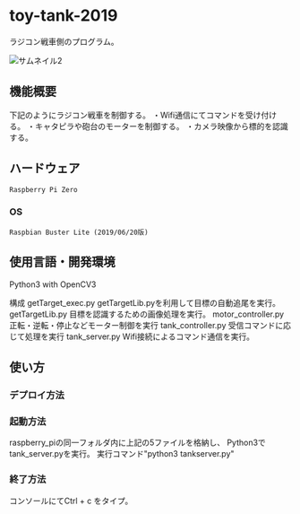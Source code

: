 # toy-tank-2019
ラジコン戦車側のプログラム。

![サムネイル2](https://user-images.githubusercontent.com/54632092/90399098-6081da00-e0d5-11ea-805a-0aa208311b5a.jpg)

## 機能概要
  下記のようにラジコン戦車を制御する。
    ・Wifi通信にてコマンドを受け付ける。
    ・キャタピラや砲台のモーターを制御する。
    ・カメラ映像から標的を認識する。

## ハードウェア
    Raspberry Pi Zero
### OS
    Raspbian Buster Lite (2019/06/20版)

## 使用言語・開発環境
  Python3 with OpenCV3

構成
  getTarget_exec.py
    getTargetLib.pyを利用して目標の自動追尾を実行。
  getTargetLib.py
    目標を認識するための画像処理を実行。
  motor_controller.py
    正転・逆転・停止などモーター制御を実行
  tank_controller.py
    受信コマンドに応じて処理を実行
  tank_server.py
    Wifi接続によるコマンド通信を実行。

## 使い方
### デプロイ方法

### 起動方法
  raspberry_piの同一フォルダ内に上記の5ファイルを格納し、
  Python3でtank_server.pyを実行。
  実行コマンド"python3 tankserver.py"
  
### 終了方法
  コンソールにてCtrl + c をタイプ。

